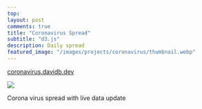 ```yaml
---
top: 
layout: post
comments: true
title: "Coronavirus Spread"
subtitle: "d3.js"
description: Daily spread
featured_image: "/images/projects/coronavirus/thumbnail.webp"
---
```


[coronavirus.davidb.dev](https://coronavirus.davidb.dev)

![](/images/projects/coronavirus/corona.gif)

Corona virus spread with live data update



<br/><br/><br/>
